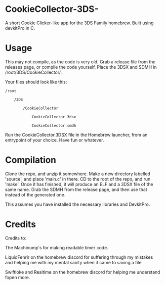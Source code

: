 # CookieCollector-3DS-
A short Cookie Clicker-like app for the 3DS Family homebrew. Built using devkitPro in C.

# Usage

This may not compile, as the code is very old. Grab a release file from the releases page, or compile the code yourself. Place the 3DSX and SDMH in /root/3DS/CookieCollector/.

Your files should look like this:

    /root

        /3DS

            /CookieCollector

                CookieCollector.3dsx

                CookieCollector.smdh

Run the CookieCollector.3DSX file in the Homebrew launcher, from an entrypoint of your choice. Have fun or whatever.

# Compilation

Clone the repo, and unzip it somewhere. Make a new directory labelled 'source', and place 'main.c' in there. CD to the root of the repo, and run 'make'. Once it has finished, it will produce an ELF and a 3DSX file of the same name. Grab the SDMH from the release page, and then use that instead of the generated one.

This assumes you have installed the necessary libraries and DevkitPro.


# Credits

Credits to:

The Machinump's for making readable timer code.

LiquidFenrir on the homebrew discord for suffering through my mistakes and helping me with my mental sanity when it came to saving a file

Swiftloke and Realtime on the homebrew discord for helping me understand fopen more.
